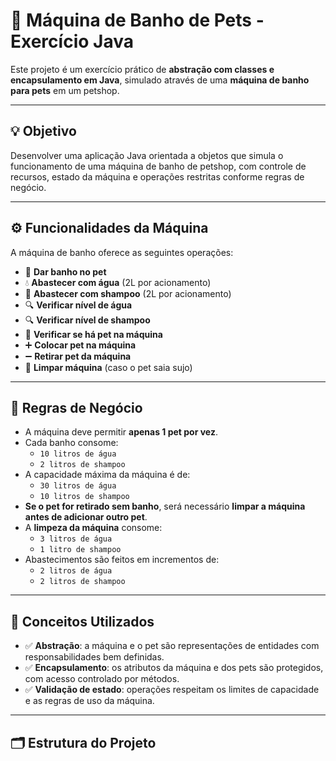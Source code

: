# 🐾 Máquina de Banho de Pets - Exercício Java

Este projeto é um exercício prático de **abstração com classes e encapsulamento em Java**, simulado através de uma **máquina de banho para pets** em um petshop.

---

## 💡 Objetivo

Desenvolver uma aplicação Java orientada a objetos que simula o funcionamento de uma máquina de banho de petshop, com controle de recursos, estado da máquina e operações restritas conforme regras de negócio.

---

## ⚙️ Funcionalidades da Máquina

A máquina de banho oferece as seguintes operações:

- 🛁 **Dar banho no pet**
- 💧 **Abastecer com água** (2L por acionamento)
- 🧴 **Abastecer com shampoo** (2L por acionamento)
- 🔍 **Verificar nível de água**
- 🔍 **Verificar nível de shampoo**
- 🐶 **Verificar se há pet na máquina**
- ➕ **Colocar pet na máquina**
- ➖ **Retirar pet da máquina**
- 🧼 **Limpar máquina** (caso o pet saia sujo)

---

## 📏 Regras de Negócio

- A máquina deve permitir **apenas 1 pet por vez**.
- Cada banho consome:
    - `10 litros de água`
    - `2 litros de shampoo`
- A capacidade máxima da máquina é de:
    - `30 litros de água`
    - `10 litros de shampoo`
- **Se o pet for retirado sem banho**, será necessário **limpar a máquina antes de adicionar outro pet**.
- A **limpeza da máquina** consome:
    - `3 litros de água`
    - `1 litro de shampoo`
- Abastecimentos são feitos em incrementos de:
    - `2 litros de água`
    - `2 litros de shampoo`

---

## 🧱 Conceitos Utilizados

- ✅ **Abstração**: a máquina e o pet são representações de entidades com responsabilidades bem definidas.
- ✅ **Encapsulamento**: os atributos da máquina e dos pets são protegidos, com acesso controlado por métodos.
- ✅ **Validação de estado**: operações respeitam os limites de capacidade e as regras de uso da máquina.

---

## 🗂️ Estrutura do Projeto

